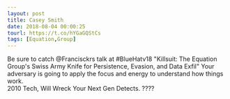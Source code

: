 ```yaml
---
layout: post
title: Casey Smith
date: 2018-08-04 00:00:25
tourl: https://t.co/hYGaGQStCs
tags: [Equation,Group]
---
```

Be sure to catch @Francisckrs talk at #BlueHatv18
"Killsuit: The Equation Group's Swiss Army Knife for Persistence, Evasion, and Data Exfil"
Your adversary is going to apply the focus and energy to understand how things work.  
2010 Tech, Will Wreck Your Next Gen Detects. ????